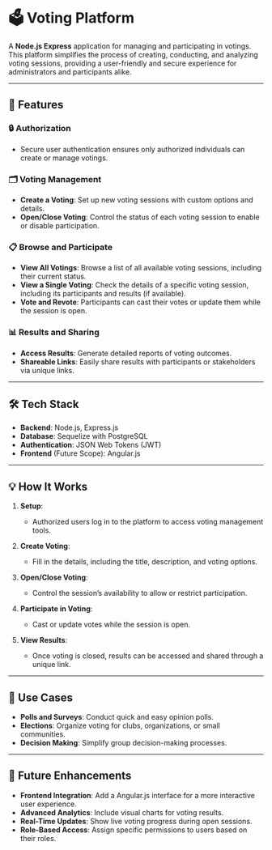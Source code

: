 # 🗳️ Voting Platform

A **Node.js Express** application for managing and participating in votings. This platform simplifies the process of creating, conducting, and analyzing voting sessions, providing a user-friendly and secure experience for administrators and participants alike.

---

## 🚀 Features

### 🔒 **Authorization**

- Secure user authentication ensures only authorized individuals can create or manage votings.

### 🗂️ **Voting Management**

- **Create a Voting**: Set up new voting sessions with custom options and details.
- **Open/Close Voting**: Control the status of each voting session to enable or disable participation.

### 📋 **Browse and Participate**

- **View All Votings**: Browse a list of all available voting sessions, including their current status.
- **View a Single Voting**: Check the details of a specific voting session, including its participants and results (if available).
- **Vote and Revote**: Participants can cast their votes or update them while the session is open.

### 📊 **Results and Sharing**

- **Access Results**: Generate detailed reports of voting outcomes.
- **Shareable Links**: Easily share results with participants or stakeholders via unique links.

---

## 🛠️ Tech Stack

- **Backend**: Node.js, Express.js
- **Database**: Sequelize with PostgreSQL
- **Authentication**: JSON Web Tokens (JWT)
- **Frontend** (Future Scope): Angular.js

---

## 💡 How It Works

1. **Setup**:

   - Authorized users log in to the platform to access voting management tools.

2. **Create Voting**:

   - Fill in the details, including the title, description, and voting options.

3. **Open/Close Voting**:

   - Control the session’s availability to allow or restrict participation.

4. **Participate in Voting**:

   - Cast or update votes while the session is open.

5. **View Results**:
   - Once voting is closed, results can be accessed and shared through a unique link.

---

## 🎯 Use Cases

- **Polls and Surveys**: Conduct quick and easy opinion polls.
- **Elections**: Organize voting for clubs, organizations, or small communities.
- **Decision Making**: Simplify group decision-making processes.

---

## 🚧 Future Enhancements

- **Frontend Integration**: Add a Angular.js interface for a more interactive user experience.
- **Advanced Analytics**: Include visual charts for voting results.
- **Real-Time Updates**: Show live voting progress during open sessions.
- **Role-Based Access**: Assign specific permissions to users based on their roles.
